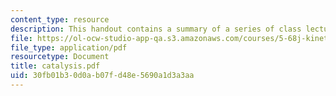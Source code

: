 ```yaml
---
content_type: resource
description: This handout contains a summary of a series of class lectures.
file: https://ol-ocw-studio-app-qa.s3.amazonaws.com/courses/5-68j-kinetics-of-chemical-reactions-spring-2003/30fb01b30d0ab07fd48e5690a1d3a3aa_catalysis.pdf
file_type: application/pdf
resourcetype: Document
title: catalysis.pdf
uid: 30fb01b3-0d0a-b07f-d48e-5690a1d3a3aa
---
```

